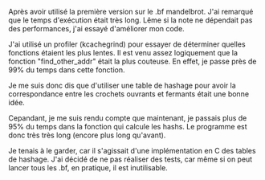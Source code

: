 Après avoir utilisé la première version sur le .bf mandelbrot. J'ai
remarqué que le temps d'exécution était très long. Lême si la note 
ne dépendait pas des performances, j'ai essayé d'améliorer mon code.

J'ai utilisé un profiler (kcachegrind) pour essayer de déterminer
quelles fonctions étaient les plus lentes. Il est venu assez logiquement
que la fonction "find_other_addr" était la plus couteuse. En effet, je passe 
près de 99% du temps dans cette fonction. 

Je me suis donc dis que d'utiliser une table de hashage pour avoir la
correspondance entre les crochets ouvrants et fermants était une bonne
idée.

Cepandant, je me suis rendu compte que maintenant, je passais 
plus de 95% du temps dans la fonction qui calcule les hashs. Le programme
est donc très très long (encore plus long qu'avant).

Je tenais à le garder, car il s'agissait d'une implémentation en C des tables
de hashage. J'ai décidé de ne pas réaliser des tests, car même si on peut lancer
tous les .bf, en pratique, il est inutilisable.